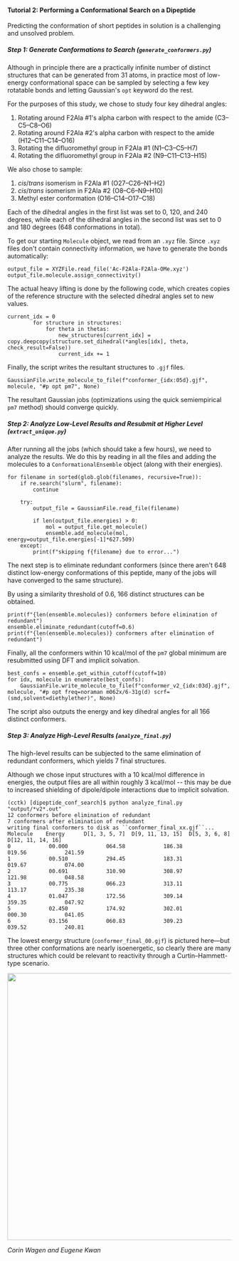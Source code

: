 #### Tutorial 2: Performing a Conformational Search on a Dipeptide

Predicting the conformation of short peptides in solution is a challenging and unsolved problem. 

##### Step 1: Generate Conformations to Search (`generate_conformers.py`)

Although in principle there are a practically infinite number of distinct structures that can be generated from 31 atoms, 
in practice most of low-energy conformational space can be sampled 
by selecting a few key rotatable bonds and letting Gaussian's `opt` keyword do the rest. 

For the purposes of this study, we chose to study four key dihedral angles:
1. Rotating around F2Ala #1's alpha carbon with respect to the amide (C3–C5–C8–O6)
1. Rotating around F2Ala #2's alpha carbon with respect to the amide (H12–C11–C14–O16)
1. Rotating the difluoromethyl group in F2Ala #1 (N1–C3–C5–H7)
1. Rotating the difluoromethyl group in F2Ala #2 (N9–C11–C13–H15)

We also chose to sample:
1. *cis*/*trans* isomerism in F2Ala #1 (O27–C26–N1–H2)
1. *cis*/*trans* isomerism in F2Ala #2 (O8–C6–N9–H10)
1. Methyl ester conformation (O16–C14–O17–C18)

Each of the dihedral angles in the first list was set to 0, 120, and 240 degrees, while
each of the dihedral angles in the second list was set to 0 and 180 degrees (648 conformations in total).

To get our starting `Molecule` object, we read from an `.xyz` file. Since `.xyz` files don't contain connectivity information, 
we have to generate the bonds automatically:

```
output_file = XYZFile.read_file('Ac-F2Ala-F2Ala-OMe.xyz')
output_file.molecule.assign_connectivity()
```

The actual heavy lifting is done by the following code, which creates copies of the reference structure with the selected
dihedral angles set to new values. 

```
current_idx = 0
        for structure in structures:
            for theta in thetas:
                new_structures[current_idx] = copy.deepcopy(structure.set_dihedral(*angles[idx], theta, check_result=False))
                current_idx += 1
```

Finally, the script writes the resultant structures to `.gjf` files.

```
GaussianFile.write_molecule_to_file(f"conformer_{idx:05d}.gjf", molecule, "#p opt pm7", None)
```

The resultant Gaussian jobs (optimizations using the quick semiempirical `pm7` method) should converge quickly. 

##### Step 2: Analyze Low-Level Results and Resubmit at Higher Level (`extract_unique.py`)

After running all the jobs (which should take a few hours), we need to analyze the results. 
We do this by reading in all the files and adding the molecules to a `ConformationalEnsemble` object (along with their energies). 

```
for filename in sorted(glob.glob(filenames, recursive=True)):
    if re.search("slurm", filename):
        continue
   
    try:  
        output_file = GaussianFile.read_file(filename)
        
        if len(output_file.energies) > 0:
            mol = output_file.get_molecule() 
            ensemble.add_molecule(mol, energy=output_file.energies[-1]*627.509)
    except:
        print(f"skipping f{filename} due to error...")
```

The next step is to eliminate redundant conformers (since there aren't 648 distinct low-energy conformations of this peptide, 
many of the jobs will have converged to the same structure). 

By using a similarity threshold of 0.6, 166 distinct structures can be obtained. 

```
print(f"{len(ensemble.molecules)} conformers before elimination of redundant")
ensemble.eliminate_redundant(cutoff=0.6)
print(f"{len(ensemble.molecules)} conformers after elimination of redundant")
```

Finally, all the conformers within 10 kcal/mol of the `pm7` global minimum are resubmitted using DFT and implicit solvation. 

```
best_confs = ensemble.get_within_cutoff(cutoff=10)
for idx, molecule in enumerate(best_confs):
    GaussianFile.write_molecule_to_file(f"conformer_v2_{idx:03d}.gjf", molecule, "#p opt freq=noraman m062x/6-31g(d) scrf=(smd,solvent=diethylether)", None)
```

The script also outputs the energy and key dihedral angles for all 166 distinct conformers. 

##### Step 3: Analyze High-Level Results (`analyze_final.py`)

The high-level results can be subjected to the same elimination of redundant conformers, which yields 7 final structures. 

Although we chose input structures with a 10 kcal/mol difference in energies, the output files are all within roughly 3 kcal/mol -- this may be due to increased shielding of dipole/dipole interactions due to implicit solvation. 

```
(cctk) [dipeptide_conf_search]$ python analyze_final.py "output/*v2*.out"
12 conformers before elimination of redundant
7 conformers after elimination of redundant
writing final conformers to disk as ``conformer_final_xx.gjf``...
Molecule    Energy      D[1, 3, 5, 7]  D[9, 11, 13, 15]  D[5, 3, 6, 8]  D[12, 11, 14, 16]
0            00.000            064.58            186.38            019.56            241.59
1            00.510            294.45            183.31            019.67            074.00
2            00.691            310.90            308.97            121.98            048.58
3            00.775            066.23            313.11            113.17            235.38
4            01.047            172.56            309.14            359.35            047.92
5            02.450            174.92            302.01            000.30            041.05
6            03.156            060.83            309.23            039.52            240.81
```

The lowest energy structure (`conformer_final_00.gjf`) is pictured here—but three other conformations are nearly isoenergetic, so clearly there are many structures which could be relevant to reactivity through a Curtin–Hammett-type scenario. 

<img src='dipeptide_conf_search/lowest_energy_conformer.png' width=600>

*Corin Wagen and Eugene Kwan*

